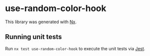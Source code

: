 # use-random-color-hook

This library was generated with [Nx](https://nx.dev).

## Running unit tests

Run `nx test use-random-color-hook` to execute the unit tests via [Jest](https://jestjs.io).
